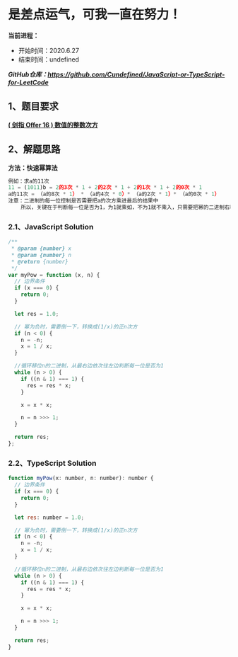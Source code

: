 ﻿# 是差点运气，可我一直在努力！
**当前进程：**

 - 开始时间：2020.6.27 
 - 结束时间：undefined

***GitHub仓库：https://github.com/Cundefined/JavaScript-or-TypeScript-for-LeetCode***



## 1、题目要求
[**( 剑指 Offer 16 )  数值的整数次方**](https://leetcode-cn.com/problems/shu-zhi-de-zheng-shu-ci-fang-lcof/)
      


## 2、解题思路
**方法：快速幂算法**
```javascript
例如：求a的11次
11 = (1011)b = 2的3次 * 1 + 2的2次 * 1 + 2的1次 * 1 + 2的0次 * 1
a的11次 = （a的8次 * 1） * （a的4次 * 0）* （a的2次 * 1）* （a的0次 * 1）
注意：二进制的每一位控制是否需要把a的次方乘进最后的结果中
    所以，关键在于判断每一位是否为1，为1就乘如，不为1就不乘入，只需要把幂的二进制右移一位继续判断
```


### 2.1、JavaScript Solution

```javascript
/**
 * @param {number} x
 * @param {number} n
 * @return {number}
 */
var myPow = function (x, n) {
  // 边界条件
  if (x === 0) {
    return 0;
  }

  let res = 1.0;

  // 幂为负时，需要倒一下，转换成(1/x)的正n次方
  if (n < 0) {
    n = -n;
    x = 1 / x;
  }

  //循环移位n的二进制，从最右边依次往左边判断每一位是否为1
  while (n > 0) {
    if ((n & 1) === 1) {
      res = res * x;
    }

    x = x * x;

    n = n >>> 1;
  }

  return res;
};
```

### 2.2、TypeScript Solution

```javascript
function myPow(x: number, n: number): number {
  // 边界条件
  if (x === 0) {
    return 0;
  }

  let res: number = 1.0;

  // 幂为负时，需要倒一下，转换成(1/x)的正n次方
  if (n < 0) {
    n = -n;
    x = 1 / x;
  }

  //循环移位n的二进制，从最右边依次往左边判断每一位是否为1
  while (n > 0) {
    if ((n & 1) === 1) {
      res = res * x;
    }

    x = x * x;

    n = n >>> 1;
  }

  return res;
}
```

